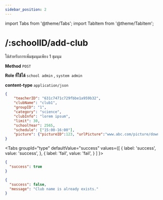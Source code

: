 ```yaml
---
sidebar_position: 2
---
```

import Tabs from '@theme/Tabs';
import TabItem from '@theme/TabItem';

# /:schoolID/add-club

ใช้สำหรับการเพิ่มชุมนุมเพียง 1 ชุมนุม 

**Method** `POST`

**Role ที่ใช้ได้** `school admin` , `system admin`

**content-type** `application/json`

```json title="Request"
{
    "teacherID": "631c7471c729fbbe1a959b32",
    "clubName": "club1",
    "groupID": "1",
    "category": "science",
    "clubInfo": "lorem ipsum",
    "limit": 30,
    "schoolYear": 2565,
    "schedule": ["15:00-16:00"],
    "picture": {"pictureID":123, "urlPicture":"www.abc.com/picture/download"}
}
```

<Tabs
  groupId="type"
  defaultValue="success"
  values={[
    { label: 'success', value: 'success', },
    { label: 'fail', value: 'fail', }
  ]
}>

<TabItem value="success">

```json title="Response"
{
  "success": true
}
```
</TabItem>

<TabItem value="fail">

```json title="Response"
{
  "success": false,
  "message": "Club name is already exists."
}
```
</TabItem>

</Tabs>
